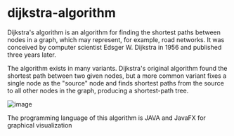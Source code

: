﻿# dijkstra-algorithm
 
Dijkstra's algorithm  is an algorithm for finding the shortest paths between nodes in a graph, which may represent, for example, road networks. It was conceived by computer scientist Edsger W. Dijkstra in 1956 and published three years later.

The algorithm exists in many variants. Dijkstra's original algorithm found the shortest path between two given nodes, but a more common variant fixes a single node as the "source" node and finds shortest paths from the source to all other nodes in the graph, producing a shortest-path tree.

![image](https://user-images.githubusercontent.com/54143711/127174998-6412e9a4-6793-458a-852a-1607ee2fec77.png)

The programming language of this algorithm is JAVA and JavaFX for graphical visualization

